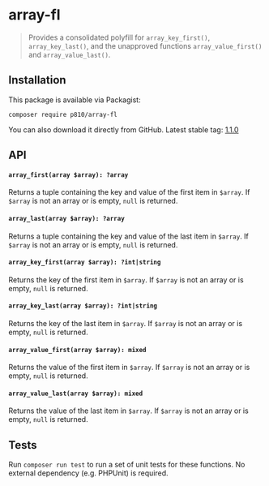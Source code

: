 # array-fl

> Provides a consolidated polyfill for `array_key_first()`, `array_key_last()`, and the unapproved functions `array_value_first()` and `array_value_last()`.

## Installation

This package is available via Packagist:

```
composer require p810/array-fl
```

You can also download it directly from GitHub.
Latest stable tag: [1.1.0](https://github.com/p810/array-fl/archive/1.1.0.zip)

## API

#### `array_first(array $array): ?array`
Returns a tuple containing the key and value of the first item in `$array`.
If `$array` is not an array or is empty, `null` is returned.

#### `array_last(array $array): ?array`
Returns a tuple containing the key and value of the last item in `$array`.
If `$array` is not an array or is empty, `null` is returned.

#### `array_key_first(array $array): ?int|string`
Returns the key of the first item in `$array`.
If `$array` is not an array or is empty, `null` is returned.

#### `array_key_last(array $array): ?int|string`
Returns the key of the last item in `$array`.
If `$array` is not an array or is empty, `null` is returned.

#### `array_value_first(array $array): mixed`
Returns the value of the first item in `$array`.
If `$array` is not an array or is empty, `null` is returned.

#### `array_value_last(array $array): mixed`
Returns the value of the last item in `$array`.
If `$array` is not an array or is empty, `null` is returned.

## Tests

Run `composer run test` to run a set of unit tests for these functions.
No external dependency (e.g. PHPUnit) is required.
